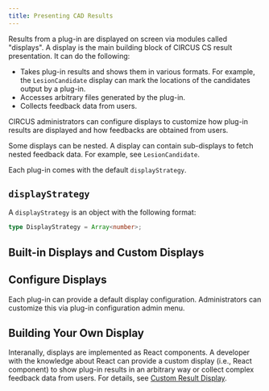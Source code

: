 ```yaml
---
title: Presenting CAD Results
---
```


Results from a plug-in are displayed on screen via modules called "displays". A display is the main building block of CIRCUS CS result presentation. It can do the following:

- Takes plug-in results and shows them in various formats. For example, the `LesionCandidate` display can mark the locations of the candidates output by a plug-in.
- Accesses arbitrary files generated by the plug-in.
- Collects feedback data from users.

CIRCUS administrators can configure displays to customize how plug-in results are displayed and how feedbacks are obtained from users.

Some displays can be nested. A display can contain sub-displays to fetch nested feedback data. For example, see `LesionCandidate`.

Each plug-in comes with the default `displayStrategy`.

## `displayStrategy`

A `displayStrategy` is an object with the following format:

```ts
type DisplayStrategy = Array<number>;
```

## Built-in Displays and Custom Displays

## Configure Displays

Each plug-in can provide a default display configuration. Administrators can customize this via plug-in configuration admin menu.

## Building Your Own Display

Interanally, displays are implemented as React components. A developer with the knowledge about React can provide a custom display (i.e., React component) to show plug-in results in an arbitrary way or collect complex feedback data from users. For details, see [Custom Result Display](./custom-display.md).
